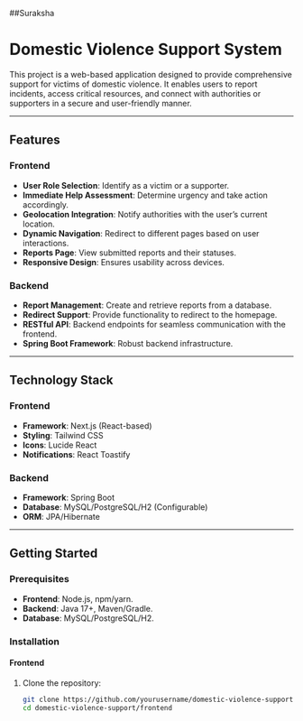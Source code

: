 ##Suraksha
# Domestic Violence Support System  

This project is a web-based application designed to provide comprehensive support for victims of domestic violence. It enables users to report incidents, access critical resources, and connect with authorities or supporters in a secure and user-friendly manner.

---

## Features  
### Frontend  
- **User Role Selection**: Identify as a victim or a supporter.  
- **Immediate Help Assessment**: Determine urgency and take action accordingly.  
- **Geolocation Integration**: Notify authorities with the user’s current location.  
- **Dynamic Navigation**: Redirect to different pages based on user interactions.  
- **Reports Page**: View submitted reports and their statuses.  
- **Responsive Design**: Ensures usability across devices.

### Backend  
- **Report Management**: Create and retrieve reports from a database.  
- **Redirect Support**: Provide functionality to redirect to the homepage.  
- **RESTful API**: Backend endpoints for seamless communication with the frontend.  
- **Spring Boot Framework**: Robust backend infrastructure.  

---

## Technology Stack  
### Frontend  
- **Framework**: Next.js (React-based)  
- **Styling**: Tailwind CSS  
- **Icons**: Lucide React  
- **Notifications**: React Toastify  

### Backend  
- **Framework**: Spring Boot  
- **Database**: MySQL/PostgreSQL/H2 (Configurable)  
- **ORM**: JPA/Hibernate  

---

## Getting Started  

### Prerequisites  
- **Frontend**: Node.js, npm/yarn.  
- **Backend**: Java 17+, Maven/Gradle.  
- **Database**: MySQL/PostgreSQL/H2.  

### Installation  

#### Frontend  
1. Clone the repository:  
   ```bash  
   git clone https://github.com/yourusername/domestic-violence-support.git
   cd domestic-violence-support/frontend
